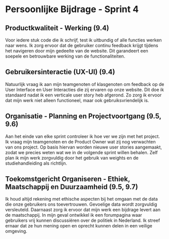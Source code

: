 # Persoonlijke Bijdrage - Sprint 4

## Productkwaliteit - Werking (9.4)

Voor iedere stuk code die ik schrijf, test ik uitbundig of alle functies werken naar wens. Ik zorg ervoor dat de gebruiker continu feedback krijgt tijdens het navigeren door mijn gedeelte van de website. Dit garandeert een soepele en betrouwbare werking van de functionaliteiten.

## Gebruikersinteractie (UX-UI) (9.4)

Natuurlijk vraag ik aan mijn teamgenoten of klasgenoten om feedback op de User Interface en User Interacties die zij ervaren op onze website. Dit doe ik standaard nadat ik een verticale user story heb afgerond. Zo zorg ik ervoor dat mijn werk niet alleen functioneel, maar ook gebruiksvriendelijk is.

## Organisatie - Planning en Projectvoortgang (9.5, 9.6)

Aan het einde van elke sprint controleer ik hoe ver we zijn met het project. Ik vraag mijn teamgenoten en de Product Owner wat zij nog verwachten van ons project. Op basis hiervan worden nieuwe user stories aangemaakt, zodat we precies weten wat we in de volgende sprint willen behalen. Zelf plan ik mijn werk zorgvuldig door het gebruik van weights en de studiehandleiding als richtlijn.

## Toekomstgericht Organiseren - Ethiek, Maatschappij en Duurzaamheid (9.5, 9.7)

Ik houd altijd rekening met ethische aspecten bij het omgaan met de data die onze gebruikers ons toevertrouwen. Gevoelige data wordt zorgvuldig versleuteld. Daarnaast zorg ik ervoor dat mijn werk een bijdrage levert aan de maatschappij. In mijn geval ontwikkel ik een forumpagina waar gebruikers vrij kunnen discussiëren over de politiek in Nederland. Ik streef ernaar dat ze hun mening open en oprecht kunnen delen in een veilige omgeving.
